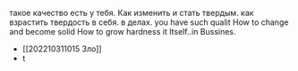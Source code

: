 
такое качество есть у тебя.
Как изменить и стать твердым.
как взрастить твердость в себя. в делах.
you have such qualit
How to change and become solid
How to grow hardness it Itself..in Bussines.

- [[202210311015 Зло]]
- t